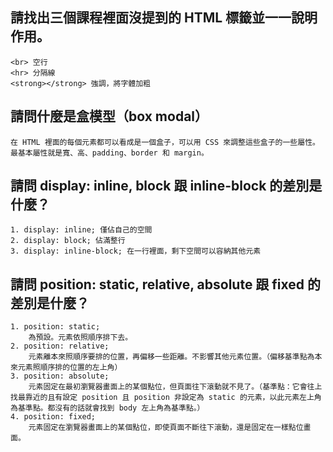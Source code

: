 ## 請找出三個課程裡面沒提到的 HTML 標籤並一一說明作用。
	<br> 空行
	<hr> 分隔線
	<strong></strong> 強調，將字體加粗

## 請問什麼是盒模型（box modal）
	在 HTML 裡面的每個元素都可以看成是一個盒子，可以用 CSS 來調整這些盒子的一些屬性。最基本屬性就是寬、高、padding、border 和 margin。

## 請問 display: inline, block 跟 inline-block 的差別是什麼？
	1. display: inline; 僅佔自己的空間
	2. display: block; 佔滿整行
	3. display: inline-block; 在一行裡面，剩下空間可以容納其他元素

## 請問 position: static, relative, absolute 跟 fixed 的差別是什麼？
	1. position: static; 
		為預設。元素依照順序排下去。
	2. position: relative; 
		元素離本來照順序要排的位置，再偏移一些距離。不影響其他元素位置。（偏移基準點為本來元素照順序排的位置的左上角）
	3. position: absolute; 
		元素固定在最初瀏覽器畫面上的某個點位，但頁面往下滾動就不見了。（基準點：它會往上找最靠近的且有設定 position 且 position 非設定為 static 的元素，以此元素左上角為基準點。都沒有的話就會找到 body 左上角為基準點。）
	4. position: fixed; 
		元素固定在瀏覽器畫面上的某個點位，即使頁面不斷往下滾動，還是固定在一樣點位畫面。